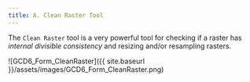 ```yaml
---
title: A. Clean Raster Tool
---
```


The `Clean Raster` tool is a very powerful tool for checking if a raster has *internal divisible consistency* and resizing and/or resampling rasters. 

![GCD6_Form_CleanRaster]({{ site.baseurl }}/assets/images/GCD6_Form_CleanRaster.png)